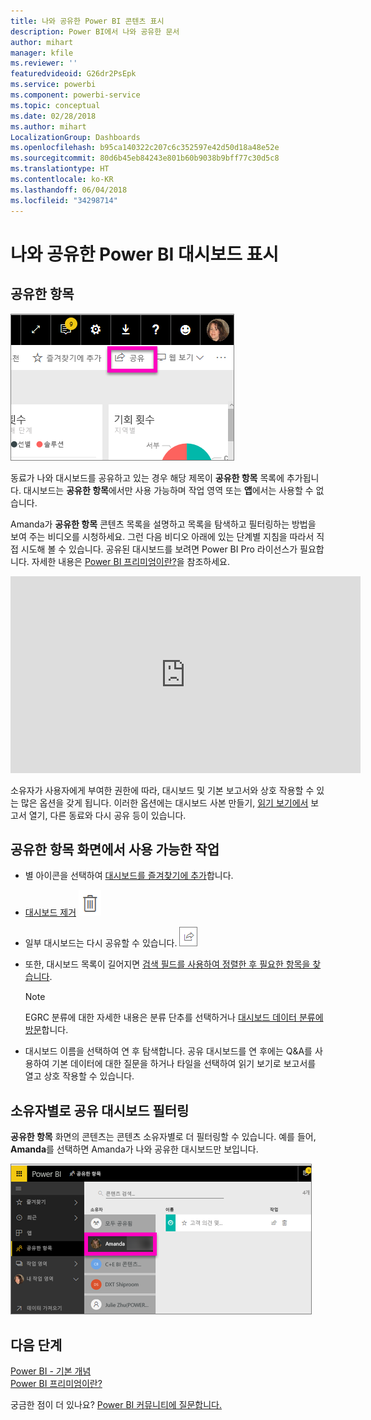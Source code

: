 ```yaml
---
title: 나와 공유한 Power BI 콘텐츠 표시
description: Power BI에서 나와 공유한 문서
author: mihart
manager: kfile
ms.reviewer: ''
featuredvideoid: G26dr2PsEpk
ms.service: powerbi
ms.component: powerbi-service
ms.topic: conceptual
ms.date: 02/28/2018
ms.author: mihart
LocalizationGroup: Dashboards
ms.openlocfilehash: b95ca140322c207c6c352597e42d50d18a48e52e
ms.sourcegitcommit: 80d6b45eb84243e801b60b9038b9bff77c30d5c8
ms.translationtype: HT
ms.contentlocale: ko-KR
ms.lasthandoff: 06/04/2018
ms.locfileid: "34298714"
---
```

# <a name="display-the-power-bi-dashboards-that-have-been-shared-with-me"></a>나와 공유한 Power BI 대시보드 표시
## <a name="shared-with-me"></a>공유한 항목
![공유 아이콘](media/service-shared-with-me/power-bi-share-dash.png)

동료가 나와 대시보드를 공유하고 있는 경우 해당 제목이 **공유한 항목** 목록에 추가됩니다. 대시보드는 **공유한 항목**에서만 사용 가능하며 작업 영역 또는 **앱**에서는 사용할 수 없습니다.

Amanda가 **공유한 항목** 콘텐츠 목록을 설명하고 목록을 탐색하고 필터링하는 방법을 보여 주는 비디오를 시청하세요. 그런 다음 비디오 아래에 있는 단계별 지침을 따라서 직접 시도해 볼 수 있습니다. 공유된 대시보드를 보려면 Power BI Pro 라이선스가 필요합니다. 자세한 내용은 [Power BI 프리미엄이란?](service-premium.md)을 참조하세요.

<iframe width="560" height="315" src="https://www.youtube.com/embed/G26dr2PsEpk" frameborder="0" allowfullscreen></iframe>

소유자가 사용자에게 부여한 권한에 따라, 대시보드 및 기본 보고서와 상호 작용할 수 있는 많은 옵션을 갖게 됩니다. 이러한 옵션에는 대시보드 사본 만들기, [읽기 보기에서](service-reading-view-and-editing-view.md) 보고서 열기, 다른 동료와 다시 공유 등이 있습니다.

## <a name="actions-available-from-the-shared-with-me-screen"></a>**공유한 항목** 화면에서 사용 가능한 작업
* 별 아이콘을 선택하여 [대시보드를 즐겨찾기에 추가](service-dashboard-favorite.md)합니다.
* [대시보드 제거](service-delete.md) ![휴지통 아이콘](media/service-shared-with-me/power-bi-delete-icon.png)
* 일부 대시보드는 다시 공유할 수 있습니다.  ![공유 아이콘](media/service-shared-with-me/power-bi-share-icon-new.png)
* 또한, 대시보드 목록이 길어지면 [검색 필드를 사용하여 정렬한 후 필요한 항목을 찾습니다](service-navigation-search-filter-sort.md).
  
  > [!NOTE]
  > EGRC 분류에 대한 자세한 내용은 분류 단추를 선택하거나 [대시보드 데이터 분류에 방문](service-data-classification.md)합니다.
  > 
  > 
* 대시보드 이름을 선택하여 연 후 탐색합니다. 공유 대시보드를 연 후에는 Q&A를 사용하여 기본 데이터에 대한 질문을 하거나 타일을 선택하여 읽기 보기로 보고서를 열고 상호 작용할 수 있습니다.

## <a name="filter-shared-dashboards-by-owner"></a>소유자별로 공유 대시보드 필터링
**공유한 항목** 화면의 콘텐츠는 콘텐츠 소유자별로 더 필터링할 수 있습니다. 예를 들어, **Amanda**를 선택하면 Amanda가 나와 공유한 대시보드만 보입니다.

![소유자에 의해 필터링된 대시보드](media/service-shared-with-me/power-bi-owner.png)

## <a name="next-steps"></a>다음 단계
[Power BI - 기본 개념](service-basic-concepts.md)  
[Power BI 프리미엄이란?](service-premium.md)  

궁금한 점이 더 있나요? [Power BI 커뮤니티에 질문합니다.](http://community.powerbi.com/)


